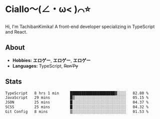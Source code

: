 # Ciallo～(∠・ω< )⌒⭐️

Hi, I'm TachibanKimika! A front-end developer specializing in TypeScript and React.

## About
- **Hobbies:** **エロゲー**, **エロゲー**, **エロゲー**
- **Languages:** TypeScript, ~~Ren’Py~~

## Stats
<!--START_SECTION:waka-->

```txt
TypeScript   8 hrs 1 min     ████████████████████▓░░░░   82.80 %
JavaScript   29 mins         █▒░░░░░░░░░░░░░░░░░░░░░░░   05.15 %
JSON         25 mins         █░░░░░░░░░░░░░░░░░░░░░░░░   04.37 %
SCSS         25 mins         █░░░░░░░░░░░░░░░░░░░░░░░░   04.32 %
Git Config   8 mins          ▒░░░░░░░░░░░░░░░░░░░░░░░░   01.53 %
```

<!--END_SECTION:waka-->

<!-- ![Metrics](https://metrics.lecoq.io/TachibanaKimika?template=classic&base.activity=0&base.community=0&base.repositories=0&languages=1&isocalendar=1&isocalendar.duration=half-year&languages.limit=8&languages.sections=most-used&languages.colors=github&languages.threshold=0%25&languages.indepth=false&languages.recent.load=300&languages.recent.days=14&config.timezone=Asia%2FShanghai)
 -->
